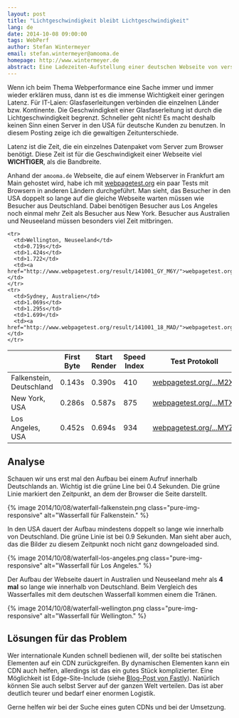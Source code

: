 ```yaml
---
layout: post
title: "Lichtgeschwindigkeit bleibt Lichtgeschwindigkeit"
lang: de
date: 2014-10-08 09:00:00
tags: WebPerf
author: Stefan Wintermeyer
email: stefan.wintermeyer@amooma.de
homepage: http://www.wintermeyer.de
abstract: Eine Ladezeiten-Aufstellung einer deutschen Webseite von verschiedenen Orten dieser Welt (z.B. Sydney und New York).
---
```

Wenn ich beim Thema Webperformance eine Sache immer und immer wieder erklären muss, dann ist es die immense Wichtigkeit einer geringen Latenz. Für IT-Laien: Glasfaserleitungen verbinden die einzelnen Länder bzw. Kontinente. Die Geschwindigkeit einer Glasfaserleitung ist durch die Lichtgeschwindigkeit begrenzt. Schneller geht nicht! Es macht deshalb keinen Sinn einen Server in den USA für deutsche Kunden zu benutzen. In diesem Posting zeige ich die gewaltigen Zeitunterschiede.

Latenz ist die Zeit, die ein einzelnes Datenpaket vom Server zum Browser benötigt. Diese Zeit ist für die Geschwindigkeit einer Webseite viel **WICHTIGER**, als die Bandbreite.

Anhand der `amooma.de` Webseite, die auf einem Webserver in Frankfurt am Main gehostet wird, habe ich mit [webpagetest.org](http://www.webpagetest.org) ein paar Tests mit Browsern in anderen Ländern durchgeführt. Man sieht, das Besucher in den USA doppelt so lange auf die gleiche Webseite warten müssen wie Besucher aus Deutschland. Dabei benötigen Besucher aus Los Angeles noch einmal mehr Zeit als Besucher aus New York. Besucher aus Australien und Neuseeland müssen besonders viel Zeit mitbringen.

<table class="pure-table">
  <thead>
    <tr>
      <th> </th>
      <th>First Byte</th>
      <th>Start Render</th>
      <th>Speed Index</th>
      <th>Test Protokoll</th>
    </tr>
  </thead>
  <tbody>
    <tr>
      <td>Falkenstein, Deutschland</td>
      <td>0.143s</td>
      <td>0.390s</td>
      <td>410</td>
      <td><a href="http://www.webpagetest.org/result/141001_8F_M2X/">webpagetest.org/...M2X/</a></td>
    </tr>
    <tr>
      <td>New York, USA</td>
      <td>0.286s</td>
      <td>0.587s</td>
      <td>875</td>
      <td><a href="http://www.webpagetest.org/result/141001_VK_MTX/">webpagetest.org/...MTX/</a></td>
    </tr>
    <tr>
      <td>Los Angeles, USA</td>
      <td>0.452s</td>
      <td>0.694s</td>
      <td>934</td>
      <td><a href="http://www.webpagetest.org/result/141001_Z7_MYZ/">webpagetest.org/...MYZ/</a></td>
    </tr>

    <tr>
      <td>Wellington, Neuseeland</td>
      <td>0.719s</td>
      <td>1.424s</td>
      <td>1.722</td>
      <td><a href="http://www.webpagetest.org/result/141001_GY_M6Y/">webpagetest.org/...M6Y/</a></td>
    </tr>
    <tr>
      <td>Sydney, Australien</td>
      <td>1.069s</td>
      <td>1.295s</td>
      <td>1.699</td>
      <td><a href="http://www.webpagetest.org/result/141001_18_MAD/">webpagetest.org/...MAD/</a></td>
    </tr>
  </tbody>
</table>

## Analyse

Schauen wir uns erst mal den Aufbau bei einem Aufruf innerhalb Deutschlands an. Wichtig ist die grüne Line bei 0.4 Sekunden. Die grüne Linie markiert den Zeitpunkt, an dem der Browser die Seite darstellt.

{% image 2014/10/08/waterfall-falkenstein.png class="pure-img-responsive" alt="Wasserfall für Falkenstein." %}

In den USA dauert der Aufbau mindestens doppelt so lange wie innerhalb von Deutschland. Die grüne Linie ist bei 0.9 Sekunden. Man sieht aber auch, das die Bilder zu diesem Zeitpunkt noch nicht ganz downgeloaded sind.

{% image 2014/10/08/waterfall-los-angeles.png class="pure-img-responsive" alt="Wasserfall für Los Angeles." %}

Der Aufbau der Webseite dauert in Australien und Neuseeland mehr als **4 mal** so lange wie innerhalb von Deutschland. Beim Vergleich des Wasserfalles mit dem deutschen Wasserfall kommen einem die Tränen.

{% image 2014/10/08/waterfall-wellington.png class="pure-img-responsive" alt="Wasserfall für Wellington." %}

## Lösungen für das Problem

Wer internationale Kunden schnell bedienen will, der sollte bei statischen Elementen auf ein CDN zurückgreifen. By dynamischen Elementen kann ein CDN auch helfen, allerdings ist das ein gutes Stück komplizierter. Eine Möglichkeit ist Edge-Site-Include (siehe [Blog-Post von Fastly](http://www.fastly.com/blog/using-esi-part-1-simple-edge-side-include/)). Natürlich können Sie auch selbst Server auf der ganzen Welt verteilen. Das ist aber deutlich teurer und bedarf einer enormen Logistik.

Gerne helfen wir bei der Suche eines guten CDNs und bei der Umsetzung.
